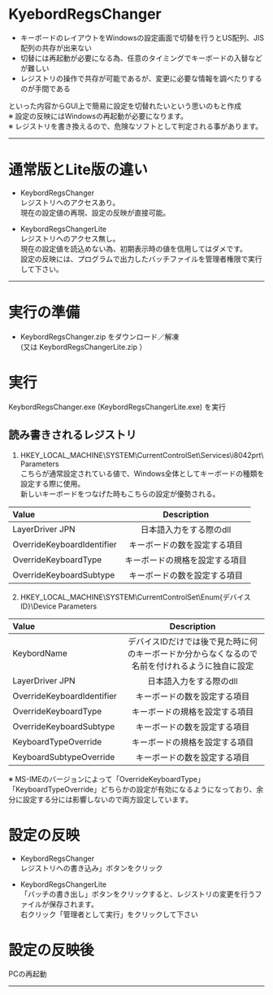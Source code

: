 # KyebordRegsChanger  
+ キーボードのレイアウトをWindowsの設定画面で切替を行うとUS配列、JIS配列の共存が出来ない  
+ 切替には再起動が必要になる為、任意のタイミングでキーボードの入替などが難しい  
+ レジストリの操作で共存が可能であるが、変更に必要な情報を調べたりするのが手間である  
  
といった内容からGUI上で簡易に設定を切替れたいという思いのもと作成  
※ 設定の反映にはWindowsの再起動が必要になります。  
※ レジストリを書き換えるので、危険なソフトとして判定される事があります。  
  
  
---
# 通常版とLite版の違い
+ KeybordRegsChanger  
レジストリへのアクセスあり。  
現在の設定値の再現、設定の反映が直接可能。  
  
+ KeybordRegsChangerLite  
レジストリへのアクセス無し。  
現在の設定値を読込めない為、初期表示時の値を信用してはダメです。  
設定の反映には、プログラムで出力したバッチファイルを管理者権限で実行して下さい。
  
  
---
# 実行の準備  
+ KeybordRegsChanger.zip をダウンロード／解凍  
  (又は KeybordRegsChangerLite.zip ）
  
# 実行
KeybordRegsChanger.exe (KeybordRegsChangerLite.exe) を実行
  
## 読み書きされるレジストリ  
1. HKEY_LOCAL_MACHINE\SYSTEM\CurrentControlSet\Services\i8042prt\Parameters  
こちらが通常設定されている値で、Windows全体としてキーボードの種類を設定する際に使用。  
新しいキーボードをつなげた時もこちらの設定が優勢される。  
  
| Value | Description |
|:-----------|:------------:|
| LayerDriver JPN | 日本語入力をする際のdll |
| OverrideKeyboardIdentifier | キーボードの数を設定する項目 |
| OverrideKeyboardType | キーボードの規格を設定する項目 |
| OverrideKeyboardSubtype | キーボードの数を設定する項目 |
  
2. HKEY_LOCAL_MACHINE\SYSTEM\CurrentControlSet\Enum\{デバイスID}\Device Parameters  
  
| Value | Description |
|:-----------|:------------:|
| KeybordName | デバイスIDだけでは後で見た時に何のキーボードか分からなくなるので<br>名前を付けれるように独自に設定|
| LayerDriver JPN | 日本語入力をする際のdll |
| OverrideKeyboardIdentifier | キーボードの数を設定する項目 |
| OverrideKeyboardType | キーボードの規格を設定する項目 |
| OverrideKeyboardSubtype | キーボードの数を設定する項目 |
| KeyboardTypeOverride | キーボードの規格を設定する項目 |
| KeyboardSubtypeOverride | キーボードの数を設定する項目 |
  
※ MS-IMEのバージョンによって「OverrideKeyboardType」「KeyboardTypeOverride」どちらかの設定が有効になるようになっており、余分に設定する分には影響しないので両方設定しています。
  
# 設定の反映  
+ KeybordRegsChanger  
レジストリへの書き込み」ボタンをクリック
  
+ KeybordRegsChangerLite  
「バッチの書き出し」ボタンをクリックすると、レジストリの変更を行うファイルが保存されます。    
右クリック「管理者として実行」をクリックして下さい
  
# 設定の反映後  
PCの再起動  
  
---